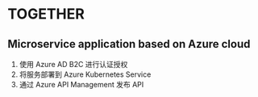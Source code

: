 # TOGETHER

## Microservice application based on Azure cloud
1. 使用 Azure AD B2C 进行认证授权
2. 将服务部署到 Azure Kubernetes Service
3. 通过 Azure API Management 发布 API
